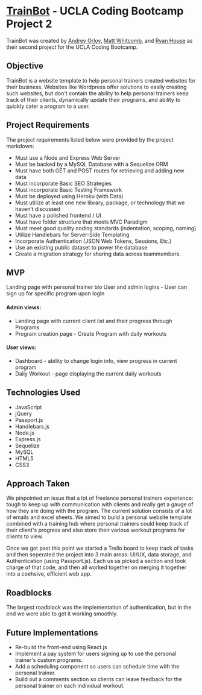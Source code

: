 # [TrainBot](https://rhouse-train-bot.herokuapp.com/) - UCLA Coding Bootcamp Project 2

TrainBot was created by [Andrey Orlov](https://github.com/andreyorlov33), [Matt Whitcomb](https://github.com/mwhitcom), and [Ryan House](https://github.com/rhouse00) as their second project for the UCLA Coding Bootcamp.


## Objective 

TrainBot is a website template to help personal trainers created websites for their business. Websites like Wordpress offer solutions to easily creating such websites, but don't contain the ability to help personal trainers keep track of their clients, dynamically update their programs, and ability to quickly cater a program to a user. 


## Project Requirements

The project requirements listed below were provided by the project markdown:

* Must use a Node and Express Web Server
* Must be backed by a MySQL Database with a Sequelize ORM  
* Must have both GET and POST routes for retrieving and adding new data
* Must incorporate Basic SEO Strategies 
* Must incorporate Basic Testing Framework 
* Must be deployed using Heroku (with Data)
* Must utilize at least one new library, package, or technology that we haven’t discussed
* Must have a polished frontend / UI 
* Must have folder structure that meets MVC Paradigm
* Must meet good quality coding standards (indentation, scoping, naming)
* Utilize Handlebars for Server-Side Templating
* Incorporate Authentication (JSON Web Tokens, Sessions, Etc.)
* Use an existing public dataset to power the database
* Create a migration strategy for sharing data across teammembers.


## MVP

Landing page with personal trainer bio
User and admin logins - User can sign up for specific program upon login
#### Admin views:
* Landing page with current client list and their progress through Programs
* Program creation page - Create Program with daily workouts

#### User views:
* Dashboard - ability to change login info, view progress in current program
* Daily Workout - page displaying the current daily workouts


## Technologies Used

* JavaScript
* jQuery
* Passport.js
* Handlebars.js
* Node.js
* Express.js
* Sequelize
* MySQL
* HTML5
* CSS3


## Approach Taken

We pinpointed an issue that a lot of freelance personal trainers experience: tough to keep up with communication with clients and really get a gauge of how they are doing with the program. The current solution consists of a lot of emails and excel sheets. We aimed to build a personal website template combined with a training hub where personal trainers could keep track of their client's progress and also store their various workout programs for clients to view.

Once we got past this point we started a Trello board to keep track of tasks and then seperated the project into 3 main areas: UI/UX, data storage, and Authentication (using Passport.js). Each us us picked a section and took charge of that code, and then all worked together on merging it together into a coehsive, efficient web app.


## Roadblocks

The largest roadblock was the implementation of authentication, but in the end we were able to get it working smoothly.


## Future Implementations

* Re-build the front-end using React.js
* Implement a pay system for users signing up to use the personal trainer's custom programs.
* Add a scheduling component so users can schedule time with the personal trainer.
* Build out a comments section so clients can leave feedback for the personal trainer on each individual workout.